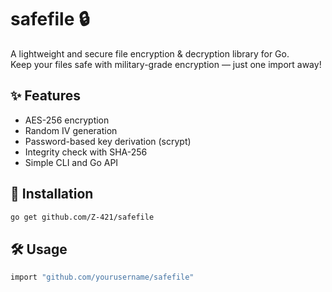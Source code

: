 # safefile 🔒

A lightweight and secure file encryption & decryption library for Go.  
Keep your files safe with military-grade encryption — just one import away!

## ✨ Features

- AES-256 encryption
- Random IV generation
- Password-based key derivation (scrypt)
- Integrity check with SHA-256
- Simple CLI and Go API

## 🚀 Installation

```bash
go get github.com/Z-421/safefile
```

## 🛠 Usage
```bash
import "github.com/yourusername/safefile"
```
